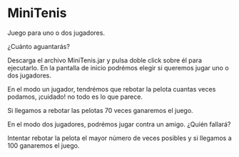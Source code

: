 # MiniTenis
Juego para uno o dos jugadores.

¿Cuánto aguantarás?

Descarga el archivo MiniTenis.jar y pulsa doble click sobre él para ejecutarlo.
En la pantalla de inicio podrémos elegir si queremos jugar uno o dos jugadores.

En el modo un jugador, tendrémos que rebotar la pelota cuantas veces podamos, ¡cuidado!
no todo es lo que parece.

Si llegamos a rebotar las pelotas 70 veces ganaremos el juego.

En el modo dos jugadores, podrémos jugar contra un amigo. ¿Quién fallará?

Intentar rebotar la pelota el mayor número de veces posibles y si llegamos a 100 ganaremos el juego.